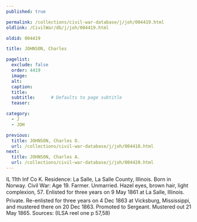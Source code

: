 ```yaml
---
published: true

permalink: /collections/civil-war-database/j/joh/004419.html
oldlink: /CivilWar/db/j/joh/004419.html

oldid: 004419

title: JOHNSON, Charles

pagelist:
  exclude: false
  order: 4419
  image: 
  alt:
  caption:
  title:
  subtitle:      # Defaults to page subtitle
  teaser:

category: 
  - J 
  - JOH

previous:
  title: JOHNSON, Charles O.
  url: /collections/civil-war-database/j/joh/004418.html  
next:
  title: JOHNSON, Charles A.
  url: /collections/civil-war-database/j/joh/004420.html   
---
```

IL 11th Inf Co K. Residence: La Salle, La Salle County, Illinois. Born in Norway. Civil War: Age 19. Farmer. Unmarried. Hazel eyes, brown hair, light complexion, 5&#146;7&#148;. Enlisted for three years on 9 May 1861 at La Salle, Illinois. Private. Re-enlisted for three years on 4 Dec 1863 at Vicksburg, Mississippi, and mustered there on 20 Dec 1863. Promoted to Sergeant. Mustered out 21 May 1865. Sources: (ILSA reel one p 57,58)